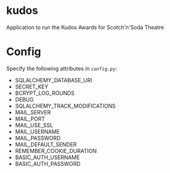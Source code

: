 # kudos
Application to run the Kudos Awards for Scotch'n'Soda Theatre

# Config
Specify the following attributes in `config.py`:
* SQLALCHEMY_DATABASE_URI
* SECRET_KEY
* BCRYPT_LOG_ROUNDS
* DEBUG
* SQLALCHEMY_TRACK_MODIFICATIONS
* MAIL_SERVER
* MAIL_PORT
* MAIL_USE_SSL
* MAIL_USERNAME
* MAIL_PASSWORD
* MAIL_DEFAULT_SENDER
* REMEMBER_COOKIE_DURATION
* BASIC_AUTH_USERNAME
* BASIC_AUTH_PASSWORD
